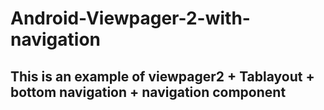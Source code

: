 # Android-Viewpager-2-with-navigation
## This is an example of viewpager2 + Tablayout + bottom navigation + navigation component

